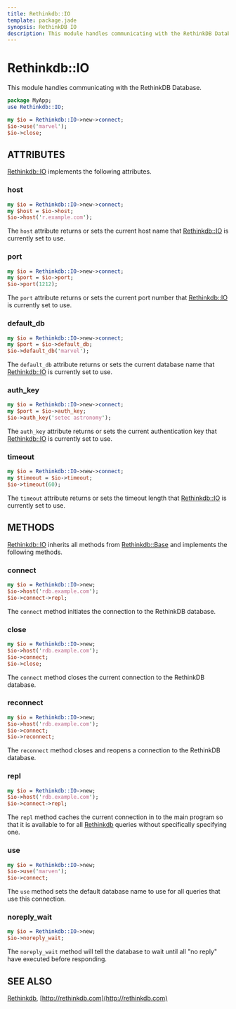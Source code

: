 ```yaml
---
title: Rethinkdb::IO
template: package.jade
synopsis: RethinkDB IO
description: This module handles communicating with the RethinkDB Database.
---
```

# Rethinkdb::IO

This module handles communicating with the RethinkDB Database.

```perl
package MyApp;
use Rethinkdb::IO;

my $io = Rethinkdb::IO->new->connect;
$io->use('marvel');
$io->close;

```

## ATTRIBUTES

[Rethinkdb::IO](/perl-rethinkdb/rethinkdb/io) implements the following attributes.

### host

```perl
my $io = Rethinkdb::IO->new->connect;
my $host = $io->host;
$io->host('r.example.com');

```

The `host` attribute returns or sets the current host name that
[Rethinkdb::IO](/perl-rethinkdb/rethinkdb/io) is currently set to use.

### port

```perl
my $io = Rethinkdb::IO->new->connect;
my $port = $io->port;
$io->port(1212);

```

The `port` attribute returns or sets the current port number that
[Rethinkdb::IO](/perl-rethinkdb/rethinkdb/io) is currently set to use.

### default_db

```perl
my $io = Rethinkdb::IO->new->connect;
my $port = $io->default_db;
$io->default_db('marvel');

```

The `default_db` attribute returns or sets the current database name that
[Rethinkdb::IO](/perl-rethinkdb/rethinkdb/io) is currently set to use.

### auth_key

```perl
my $io = Rethinkdb::IO->new->connect;
my $port = $io->auth_key;
$io->auth_key('setec astronomy');

```

The `auth_key` attribute returns or sets the current authentication key that
[Rethinkdb::IO](/perl-rethinkdb/rethinkdb/io) is currently set to use.

### timeout

```perl
my $io = Rethinkdb::IO->new->connect;
my $timeout = $io->timeout;
$io->timeout(60);

```

The `timeout` attribute returns or sets the timeout length that
[Rethinkdb::IO](/perl-rethinkdb/rethinkdb/io) is currently set to use.

## METHODS

[Rethinkdb::IO](/perl-rethinkdb/rethinkdb/io) inherits all methods from [Rethinkdb::Base](/perl-rethinkdb/rethinkdb/base) and implements
the following methods.

### connect

```perl
my $io = Rethinkdb::IO->new;
$io->host('rdb.example.com');
$io->connect->repl;

```

The `connect` method initiates the connection to the RethinkDB database.

### close

```perl
my $io = Rethinkdb::IO->new;
$io->host('rdb.example.com');
$io->connect;
$io->close;

```

The `connect` method closes the current connection to the RethinkDB database.

### reconnect

```perl
my $io = Rethinkdb::IO->new;
$io->host('rdb.example.com');
$io->connect;
$io->reconnect;

```

The `reconnect` method closes and reopens a connection to the RethinkDB
database.

### repl

```perl
my $io = Rethinkdb::IO->new;
$io->host('rdb.example.com');
$io->connect->repl;

```

The `repl` method caches the current connection in to the main program so that
it is available to for all [Rethinkdb](/perl-rethinkdb/rethinkdb) queries without specifically specifying
one.

### use

```perl
my $io = Rethinkdb::IO->new;
$io->use('marven');
$io->connect;

```

The `use` method sets the default database name to use for all queries that
use this connection.

### noreply_wait

```perl
my $io = Rethinkdb::IO->new;
$io->noreply_wait;

```

The `noreply_wait` method will tell the database to wait until all "no reply"
have executed before responding.

## SEE ALSO

[Rethinkdb](/perl-rethinkdb/rethinkdb), [http://rethinkdb.com](http://rethinkdb.com)